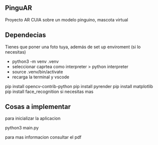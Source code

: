 
## PinguAR
Proyecto AR CUIA sobre un modelo pinguino, mascota virtual

## Dependecias
Tienes que poner una foto tuya, además de 
set up enviroment (si lo necesitas)
- python3 -m venv .venv
- seleccionar caprtea como interpreter > python interpreter
- source .venv/bin/activate
- recarga la terminal y vscode

pip install opencv-contrib-python
pip install pyrender
pip install matplotlib
pip install face_recognition
si necesitas mas

## Cosas a implementar 
para inicializar la aplicacion 

python3 main.py

para mas informacion consultar el pdf





